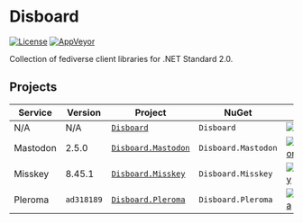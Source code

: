 # Disboard

[![License](https://img.shields.io/github/license/mika-f/Disboard.svg?style=flat-square)](LICENSE)
[![AppVeyor](https://img.shields.io/appveyor/ci/mika-f/disboard.svg?style=flat-square)](https://ci.appveyor.com/project/mika-f/disboard)


Collection of fediverse client libraries for .NET Standard 2.0.


## Projects

| Service  | Version    | Project                                         | NuGet               | Nuget Version                                                                                                                                |
| -------- | ---------- | ----------------------------------------------- | ------------------- | -------------------------------------------------------------------------------------------------------------------------------------------- |
| N/A      | N/A        | [`Disboard`](Source/Disboard)                   | `Disboard`          | [![Disboard](https://img.shields.io/nuget/v/Disboard.svg?style=flat-square)](https://nuget.org/packages/Disboard)                            |
| Mastodon | 2.5.0      | [`Disboard.Mastodon`](Source/Disboard.Mastodon) | `Disboard.Mastodon` | [![Disboard.Mastodon](https://img.shields.io/nuget/v/Disboard.Mastodon.svg?style=flat-square)](https://nuget.org/packages/Disboard.Mastodon) |
| Misskey  | 8.45.1     | [`Disboard.Misskey`](Source/Disboard.Misskey)   | `Disboard.Misskey`  | [![Disboard.Misskey](https://img.shields.io/nuget/v/Disboard.Misskey.svg?style=flat-square)](https://nuget.org/packages/Disboard.Misskey)    |
| Pleroma  | `ad318189` | [`Disboard.Pleroma`](Source/Disboard.Pleroma)   | `Disboard.Pleroma`  | [![Disboard.Pleroma](https://img.shields.io/nuget/v/Disboard.Pleroma.svg?style=flat-square)](https://nuget.org/packages/Disboard.Pleroma)    |
